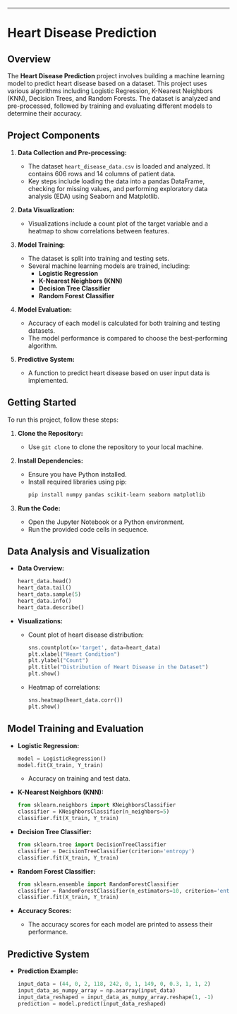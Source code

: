 ---

# Heart Disease Prediction

## Overview

The **Heart Disease Prediction** project involves building a machine learning model to predict heart disease based on a dataset. This project uses various algorithms including Logistic Regression, K-Nearest Neighbors (KNN), Decision Trees, and Random Forests. The dataset is analyzed and pre-processed, followed by training and evaluating different models to determine their accuracy.

## Project Components

1. **Data Collection and Pre-processing:**
   - The dataset `heart_disease_data.csv` is loaded and analyzed. It contains 606 rows and 14 columns of patient data.
   - Key steps include loading the data into a pandas DataFrame, checking for missing values, and performing exploratory data analysis (EDA) using Seaborn and Matplotlib.

2. **Data Visualization:**
   - Visualizations include a count plot of the target variable and a heatmap to show correlations between features.

3. **Model Training:**
   - The dataset is split into training and testing sets.
   - Several machine learning models are trained, including:
     - **Logistic Regression**
     - **K-Nearest Neighbors (KNN)**
     - **Decision Tree Classifier**
     - **Random Forest Classifier**

4. **Model Evaluation:**
   - Accuracy of each model is calculated for both training and testing datasets.
   - The model performance is compared to choose the best-performing algorithm.

5. **Predictive System:**
   - A function to predict heart disease based on user input data is implemented.

## Getting Started

To run this project, follow these steps:

1. **Clone the Repository:**
   - Use `git clone` to clone the repository to your local machine.

2. **Install Dependencies:**
   - Ensure you have Python installed.
   - Install required libraries using pip:
     ```bash
     pip install numpy pandas scikit-learn seaborn matplotlib
     ```

3. **Run the Code:**
   - Open the Jupyter Notebook or a Python environment.
   - Run the provided code cells in sequence.

## Data Analysis and Visualization

- **Data Overview:**
  ```python
  heart_data.head()
  heart_data.tail()
  heart_data.sample(5)
  heart_data.info()
  heart_data.describe()
  ```
  
- **Visualizations:**
  - Count plot of heart disease distribution:
    ```python
    sns.countplot(x='target', data=heart_data)
    plt.xlabel("Heart Condition")
    plt.ylabel("Count")
    plt.title("Distribution of Heart Disease in the Dataset")
    plt.show()
    ```
  - Heatmap of correlations:
    ```python
    sns.heatmap(heart_data.corr())
    plt.show()
    ```

## Model Training and Evaluation

- **Logistic Regression:**
  ```python
  model = LogisticRegression()
  model.fit(X_train, Y_train)
  ```
  - Accuracy on training and test data.

- **K-Nearest Neighbors (KNN):**
  ```python
  from sklearn.neighbors import KNeighborsClassifier
  classifier = KNeighborsClassifier(n_neighbors=5)
  classifier.fit(X_train, Y_train)
  ```

- **Decision Tree Classifier:**
  ```python
  from sklearn.tree import DecisionTreeClassifier
  classifier = DecisionTreeClassifier(criterion='entropy')
  classifier.fit(X_train, Y_train)
  ```

- **Random Forest Classifier:**
  ```python
  from sklearn.ensemble import RandomForestClassifier
  classifier = RandomForestClassifier(n_estimators=10, criterion='entropy')
  classifier.fit(X_train, Y_train)
  ```

- **Accuracy Scores:**
  - The accuracy scores for each model are printed to assess their performance.

## Predictive System

- **Prediction Example:**
  ```python
  input_data = (44, 0, 2, 118, 242, 0, 1, 149, 0, 0.3, 1, 1, 2)
  input_data_as_numpy_array = np.asarray(input_data)
  input_data_reshaped = input_data_as_numpy_array.reshape(1, -1)
  prediction = model.predict(input_data_reshaped)
  ```

